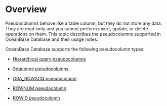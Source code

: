 # Overview

Pseudocolumns behave like a table column, but they do not store any data. They are read-only and you cannot perform insert, update, or delete operations on them. This topic describes the pseudocolumns supported in OceanBase Database and their usage notes.

OceanBase Database supports the following pseudocolumn types:

* [Hierarchical query pseudocolumns](../2.pseudo-column-of-oracle-mode/2.hierarchical-query-pseudo-columns-of-oracle-mode.md)

* [Sequence pseudocolumns](../2.pseudo-column-of-oracle-mode/3.sequence-pseudo-column-of-oracle-mode.md)

* [ORA_ROWSCN pseudocolumn](../2.pseudo-column-of-oracle-mode/4.ora_rowscn-pseudo-column-of-oracle-mode.md)

* [ROWNUM pseudocolumn](../2.pseudo-column-of-oracle-mode/5.rownum-pseudo-column-of-oracle-mode.md)

* [ROWID pseudocolumn](../2.pseudo-column-of-oracle-mode/6.rowid-pseudo-column-of-oracle-mode.md)
